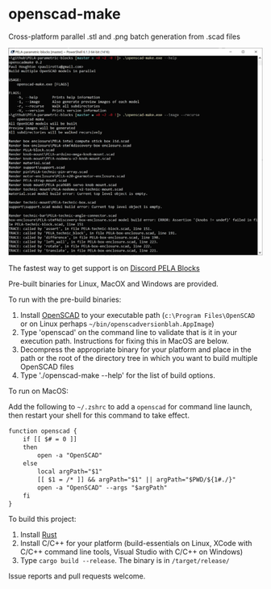 # openscad-make
Cross-platform parallel .stl and .png batch generation from .scad files

![openscad-make screen shot](img/openscad-make-screen-shot.png)

The fastest way to get support is on [Discord PELA Blocks](https://discord.gg/Yy2srz)

Pre-built binaries for Linux, MacOX and Windows are provided.

To run with the pre-build binaries:
1. Install [OpenSCAD](https://www.openscad.org/) to your executable path (`c:\Program Files\OpenSCAD` or on Linux perhaps `~/bin/openscadversionblah.AppImage`)
1. Type 'openscad' on the command line to validate that is it in your execution path. Instructions for fixing this in MacOS are below.
1. Decompress the appropriate binary for your platform and place in the path or the root of the directory tree in which you want to build multiple OpenSCAD files
1. Type './openscad-make --help' for the list of build options.

To run on MacOS:

Add the following to `~/.zshrc` to add a `openscad` for command line launch, then restart your shell for this command to take effect.

```
function openscad {
    if [[ $# = 0 ]]
    then
        open -a "OpenSCAD"
    else
        local argPath="$1"
        [[ $1 = /* ]] && argPath="$1" || argPath="$PWD/${1#./}"
        open -a "OpenSCAD" --args "$argPath"
    fi
}
```

To build this project:

1. Install [Rust](https://rustup.rs/)
1. Install C/C++ for your platform (build-essentials on Linux, XCode with C/C++ command line tools, Visual Studio with C/C++ on Windows)
1. Type `cargo build --release`. The binary is in `/target/release/`

Issue reports and pull requests welcome.
